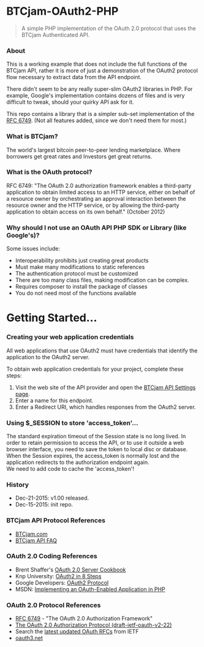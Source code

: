 # BTCjam-OAuth2-PHP
> A simple PHP implementation of the OAuth 2.0 protocol that uses the BTCjam Authenticated API.

### About
This is a working example that does not include the full functions of the BTCjam API, rather it is more of just a demonstration of the OAuth2 protocol flow necessary to extract data from the API endpoint.

There didn't seem to be any really super-slim OAuth2 libraries in PHP.  For example, Google's implementation contains dozens of files and is very difficult to tweak, should your quirky API ask for it.

This repo contains a library that is a simpler sub-set implementation of the [RFC 6749](http://tools.ietf.org/id/draft-ietf-oauth-v2-22.html).  (Not all features added, since we don't need them for most.)

### What is BTCjam?

The world's largest bitcoin peer-to-peer lending marketplace. Where borrowers get great rates and Investors get great returns.


### What is the OAuth protocol?
RFC 6749: "The OAuth 2.0 authorization framework enables a third-party application to obtain limited access to an HTTP service, either on behalf of a resource owner by orchestrating an approval interaction between the resource owner and the HTTP service, or by allowing the third-party application to obtain access on its own behalf." (October 2012)


### Why should I not use an OAuth API PHP SDK or Library (like Google's)?

Some issues include:
+ Interoperability prohibits just creating great products
+ Must make many modifications to static references
+ The authentication protocol must be customized 
+ There are too many class files, making modification can be complex.
+ Requires composer to install the package of classes
+ You do not need most of the functions available

# Getting Started...

### Creating your web application credentials
All web applications that use OAuth2 must have credentials that identify the application to the OAuth2 server. 

To obtain web application credentials for your project, complete these steps:

   1. Visit the web site of the API provider and open the [BTCjam API Settings page](https://btcjam.com/oauth/applications).
   2. Enter a name for this endpoint.
   3. Enter a Redirect URI, which handles responses from the OAuth2 server.
 
### Using $_SESSION to store 'access_token'...
The standard expiration timeout of the Session state is no long lived.
In order to retain permission to access the API, or to use it outside a web browser interface, you need to save the token to local disc or database.  When the Session expires, the access_token is normally lost and the application redirects to the authorization endpoint again.  
We need to add code to cache the 'access_token'!



### History
+ Dec-21-2015: v1.00 released. 
+ Dec-15-2015: init repo. 


### BTCjam API Protocol References

+ [BTCjam.com](http://btcjam.com)
+ [BTCjam API FAQ](https://btcjam.com/faq/api)


### OAuth 2.0 Coding References

+ Brent Shaffer's [OAuth 2.0 Server Cookbook](https://bshaffer.github.io/oauth2-server-php-docs/cookbook/)
+ Knp University: [OAuth2 in 8 Steps](https://knpuniversity.com/screencast/oauth/)
+ Google Developers: [OAuth2 Protocol](https://developers.google.com/identity/protocols/OAuth2)
+ MSDN: [Implementing an OAuth-Enabled Application in PHP](https://msdn.microsoft.com/en-us/library/dn632721.aspx#Anchor_1)

### OAuth 2.0 Protocol References

+ [RFC 6749](https://datatracker.ietf.org/doc/rfc6749/) - "The OAuth 2.0 Authorization Framework"
+ [The OAuth 2.0 Authorization Protocol (draft-ietf-oauth-v2-22)](http://tools.ietf.org/id/draft-ietf-oauth-v2-22.html)
+ Search the [latest updated OAuth RFCs](https://datatracker.ietf.org/doc/search/?name=oauth&activeDrafts=on&rfcs=on) from IETF
+ [oauth3.net](http://oauth.net)

